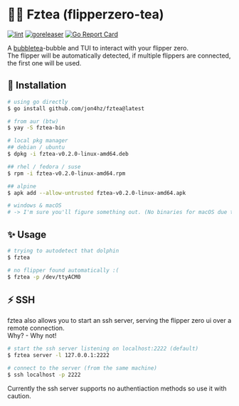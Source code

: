 # 🐬🧋 Fztea (flipperzero-tea)
[![lint](https://github.com/jon4hz/fztea/actions/workflows/lint.yml/badge.svg)](https://github.com/jon4hz/fztea/actions/workflows/lint.yml)
[![goreleaser](https://github.com/jon4hz/fztea/actions/workflows/goreleaser.yml/badge.svg)](https://github.com/jon4hz/fztea/actions/workflows/goreleaser.yml)
[![Go Report Card](https://goreportcard.com/badge/github.com/jon4hz/fztea)](https://goreportcard.com/report/github.com/jon4hz/fztea)

A [bubbletea](https://github.com/charmbracelet/bubbletea)-bubble and TUI to interact with your flipper zero.  
The flipper will be automatically detected, if multiple flippers are connected, the first one will be used.

## 🚀 Installation
```bash
# using go directly
$ go install github.com/jon4hz/fztea@latest

# from aur (btw)
$ yay -S fztea-bin

# local pkg manager
## debian / ubuntu
$ dpkg -i fztea-v0.2.0-linux-amd64.deb

## rhel / fedora / suse
$ rpm -i fztea-v0.2.0-linux-amd64.rpm

## alpine
$ apk add --allow-untrusted fztea-v0.2.0-linux-amd64.apk

# windows & macOS
# -> I'm sure you'll figure something out. (No binaries for macOS due to crosscompilation errors)
```

## ✨ Usage
```bash
# trying to autodetect that dolphin
$ fztea

# no flipper found automatically :(
$ fztea -p /dev/ttyACM0
```

## ⚡️ SSH
fztea also allows you to start an ssh server, serving the flipper zero ui over a remote connection.  
Why? - Why not!
```bash
# start the ssh server listening on localhost:2222 (default)
$ fztea server -l 127.0.0.1:2222

# connect to the server (from the same machine)
$ ssh localhost -p 2222
```
Currently the ssh server supports no authentiaction methods so use it with caution. 